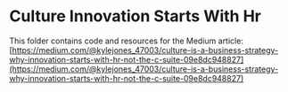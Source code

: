 # Culture Innovation Starts With Hr

This folder contains code and resources for the Medium article:
[https://medium.com/@kylejones_47003/culture-is-a-business-strategy-why-innovation-starts-with-hr-not-the-c-suite-09e8dc948827](https://medium.com/@kylejones_47003/culture-is-a-business-strategy-why-innovation-starts-with-hr-not-the-c-suite-09e8dc948827)
